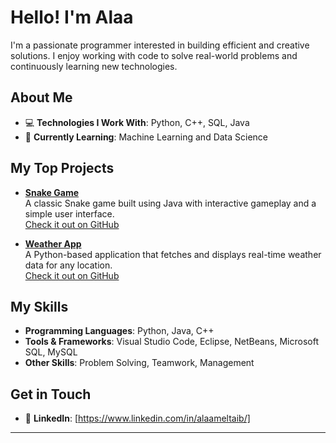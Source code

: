 # Hello! I'm Alaa

I'm a passionate programmer interested in building efficient and creative solutions. I enjoy working with code to solve real-world problems and continuously learning new technologies.

## About Me
- 💻 **Technologies I Work With**: Python, C++, SQL, Java
- 🌱 **Currently Learning**: Machine Learning and Data Science

## My Top Projects
- **[Snake Game](https://github.com/Alaa-Eltaib/Snake-Game)**  
  A classic Snake game built using Java with interactive gameplay and a simple user interface.  
  [Check it out on GitHub](https://github.com/Alaa-Eltaib/Snake-Game)

- **[Weather App](https://github.com/Alaa-Eltaib/Weather-App)**  
  A Python-based application that fetches and displays real-time weather data for any location.  
  [Check it out on GitHub](https://github.com/Alaa-Eltaib/Weather-App)

## My Skills
- **Programming Languages**: Python, Java, C++
- **Tools & Frameworks**: Visual Studio Code, Eclipse, NetBeans, Microsoft SQL, MySQL
- **Other Skills**: Problem Solving, Teamwork, Management

## Get in Touch
- 💼 **LinkedIn**: [https://www.linkedin.com/in/alaameltaib/]

---


